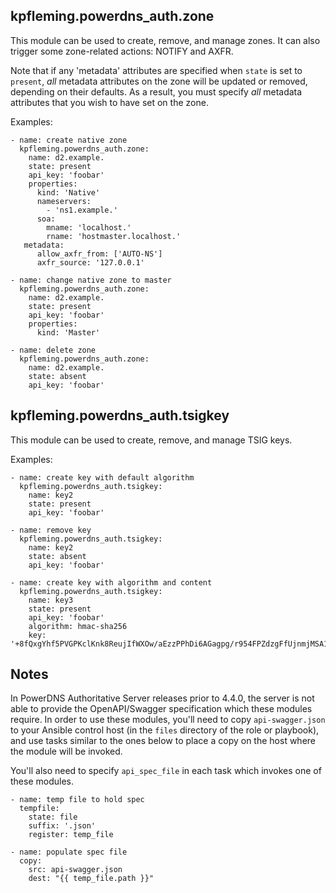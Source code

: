 ## kpfleming.powerdns_auth.zone

This module can be used to create, remove, and manage zones. It can
also trigger some zone-related actions: NOTIFY and AXFR.

Note that if any 'metadata' attributes are specified when `state` is
set to `present`, *all* metadata attributes on the zone will be
updated or removed, depending on their defaults. As a result, you
must specify *all* metadata attributes that you wish to have set
on the zone.

Examples:
```
- name: create native zone
  kpfleming.powerdns_auth.zone:
    name: d2.example.
    state: present
    api_key: 'foobar'
    properties:
      kind: 'Native'
      nameservers:
        - 'ns1.example.'
      soa:
        mname: 'localhost.'
        rname: 'hostmaster.localhost.'
   metadata:
      allow_axfr_from: ['AUTO-NS']
      axfr_source: '127.0.0.1'

- name: change native zone to master
  kpfleming.powerdns_auth.zone:
    name: d2.example.
    state: present
    api_key: 'foobar'
    properties:
      kind: 'Master'

- name: delete zone
  kpfleming.powerdns_auth.zone:
    name: d2.example.
    state: absent
    api_key: 'foobar'
```

## kpfleming.powerdns_auth.tsigkey

This module can be used to create, remove, and manage TSIG keys.

Examples:
```
- name: create key with default algorithm
  kpfleming.powerdns_auth.tsigkey:
    name: key2
    state: present
    api_key: 'foobar'

- name: remove key
  kpfleming.powerdns_auth.tsigkey:
    name: key2
    state: absent
    api_key: 'foobar'

- name: create key with algorithm and content
  kpfleming.powerdns_auth.tsigkey:
    name: key3
    state: present
    api_key: 'foobar'
    algorithm: hmac-sha256
    key: '+8fQxgYhf5PVGPKclKnk8ReujIfWXOw/aEzzPPhDi6AGagpg/r954FPZdzgFfUjnmjMSA1Yu7vo6DQHVoGnRkw=='
```

## Notes

In PowerDNS Authoritative Server releases prior to 4.4.0, the server
is not able to provide the OpenAPI/Swagger specification which these
modules require. In order to use these modules, you'll need to copy
`api-swagger.json` to your Ansible control host (in the `files`
directory of the role or playbook), and use tasks similar to the ones
below to place a copy on the host where the module will be invoked.

You'll also need to specify `api_spec_file` in each task which invokes
one of these modules.

```
- name: temp file to hold spec
  tempfile:
    state: file
    suffix: '.json'
    register: temp_file

- name: populate spec file
  copy:
    src: api-swagger.json
    dest: "{{ temp_file.path }}"
```
